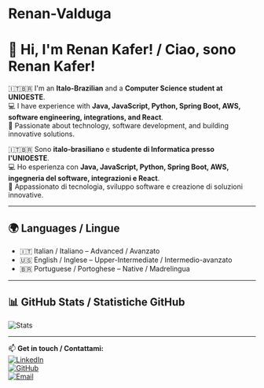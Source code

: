 # Renan-Valduga



# 👋 Hi, I'm Renan Kafer! / Ciao, sono Renan Kafer!

🇮🇹🇧🇷 I'm an **Italo-Brazilian** and a **Computer Science student at UNIOESTE**.  
💻 I have experience with **Java, JavaScript, Python, Spring Boot, AWS, software engineering, integrations, and React**.  
🚀 Passionate about technology, software development, and building innovative solutions.  

🇮🇹🇧🇷 Sono **italo-brasiliano** e **studente di Informatica presso l'UNIOESTE**.  
💻 Ho esperienza con **Java, JavaScript, Python, Spring Boot, AWS, ingegneria del software, integrazioni e React**.  
🚀 Appassionato di tecnologia, sviluppo software e creazione di soluzioni innovative.  

---

## 🌍 Languages / Lingue
- 🇮🇹 Italian / Italiano – Advanced / Avanzato  
- 🇺🇸 English / Inglese – Upper-Intermediate / Intermedio-avanzato  
- 🇧🇷 Portuguese / Portoghese – Native / Madrelingua  

---

## 📊 GitHub Stats / Statistiche GitHub
![Stats](https://github-readme-stats.vercel.app/api?username=Renanvkafer&show_icons=true&theme=dracula)

---

📫 **Get in touch / Contattami:**  
[![LinkedIn](https://img.shields.io/badge/LinkedIn-blue?logo=linkedin&style=for-the-badge)](https://www.linkedin.com/in/renan-valduga-kafer-921750243/)  
[![GitHub](https://img.shields.io/badge/GitHub-000?logo=github&style=for-the-badge)](https://github.com/Renanvkafer)  
[![Email](https://img.shields.io/badge/Email-red?logo=gmail&style=for-the-badge)](mailto:renanvkafer@gmail.com)
